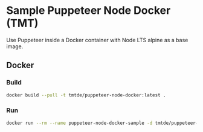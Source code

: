 # Sample Puppeteer Node Docker (TMT)

Use Puppeteer inside a Docker container with Node LTS alpine as a base image.

## Docker

### Build

```sh
docker build --pull -t tmtde/puppeteer-node-docker:latest .
```

### Run

```sh
docker run --rm --name puppeteer-node-docker-sample -d tmtde/puppeteer-node-docker
```

